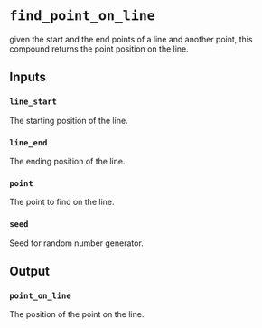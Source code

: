 # `find_point_on_line`
given the start and the end points of a line and another point, this compound returns the point position on the line.

## Inputs

### `line_start`
The starting position of the line.

### `line_end`
The ending position of the line.

### `point`
The point to find on the line.

### `seed`
Seed for random number generator.

## Output

### `point_on_line`
The position of the point on the line.





